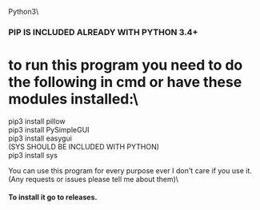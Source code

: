 Python3\

### PIP IS INCLUDED ALREADY WITH PYTHON 3.4+
# to run this program you need to do the following in cmd or have these modules installed:\
pip3 install pillow\
pip3 install PySimpleGUI\
pip3 install easygui\
(SYS SHOULD BE INCLUDED WITH PYTHON)\
pip3 install sys

You can use this program for every purpose ever I don't care if you use it.\
(Any requests or issues please tell me about them)\
#### To install it go to releases.

